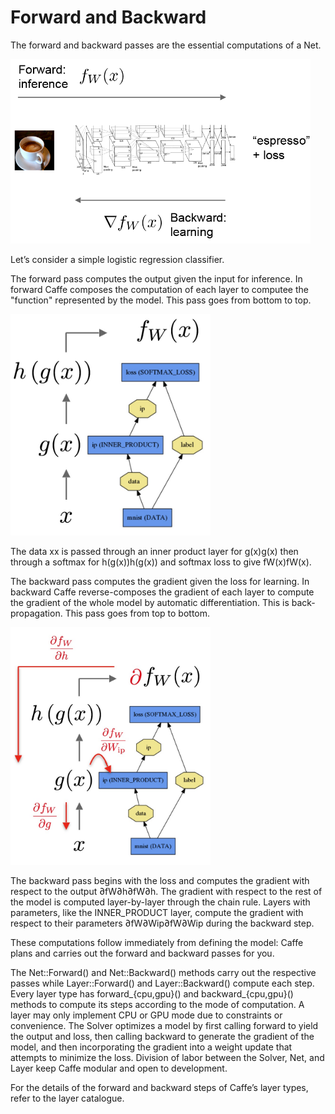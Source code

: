# Forward and Backward

The forward and backward passes are the essential computations of a Net.

<img src="fig/forward_backward.png" alt="Forward and Backward" width="480" />

Let’s consider a simple logistic regression classifier.

The forward pass computes the output given the input for inference. In forward Caffe composes the computation of each layer to computee the "function" represented by the model. This pass goes from bottom to top.

<img src="fig/forward.jpg" alt="Forward pass" width="320" />

The data xx is passed through an inner product layer for g(x)g(x) then through a softmax for h(g(x))h(g(x)) and softmax loss to give fW(x)fW(x).

The backward pass computes the gradient given the loss for learning. In backward Caffe reverse-composes the gradient of each layer to compute the gradient of the whole model by automatic differentiation. This is back-propagation. This pass goes from top to bottom.

<img src="fig/backward.jpg" alt="Backward pass" width="320" />

The backward pass begins with the loss and computes the gradient with respect to the output ∂fW∂h∂fW∂h. The gradient with respect to the rest of the model is computed layer-by-layer through the chain rule. Layers with parameters, like the INNER_PRODUCT layer, compute the gradient with respect to their parameters ∂fW∂Wip∂fW∂Wip during the backward step.

These computations follow immediately from defining the model: Caffe plans and carries out the forward and backward passes for you.

The Net::Forward() and Net::Backward() methods carry out the respective passes while Layer::Forward() and Layer::Backward() compute each step.
Every layer type has forward_{cpu,gpu}() and backward_{cpu,gpu}() methods to compute its steps according to the mode of computation. A layer may only implement CPU or GPU mode due to constraints or convenience.
The Solver optimizes a model by first calling forward to yield the output and loss, then calling backward to generate the gradient of the model, and then incorporating the gradient into a weight update that attempts to minimize the loss. Division of labor between the Solver, Net, and Layer keep Caffe modular and open to development.

For the details of the forward and backward steps of Caffe’s layer types, refer to the layer catalogue.
